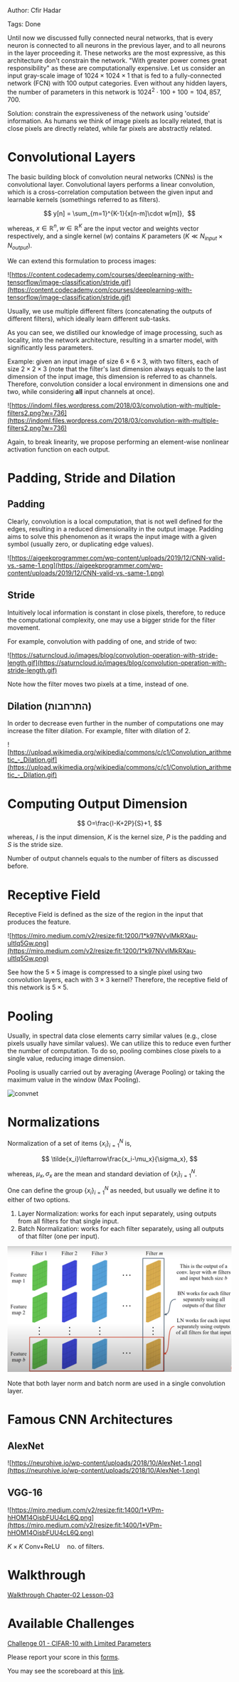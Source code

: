 Author: Cfir Hadar

Tags: Done



Until now we discussed fully connected neural networks, that is every neuron is connected to all neurons in the previous layer, and to all neurons in the layer proceeding it. These networks are the most expressive, as this architecture don't constrain the network. "With greater power comes great responsibility" as these are computationally expensive. Let us consider an input gray-scale image of $1024\times1024\times1$ that is fed to a fully-connected network (FCN) with 100 output categories. Even without any hidden layers, the number of parameters in this network is $1024^2\cdot100 + 100=104,857,700$.

Solution: constrain the expressiveness of the network using 'outside' information. As humans we think of image pixels as locally related, that is close pixels are directly related, while far pixels are abstractly related.

# Convolutional Layers

The basic building block of convolution neural networks (CNNs) is the convolutional layer. Convolutional layers performs a linear convolution, which is a cross-correlation computation between the given input and learnable kernels (somethings referred to as filters).

$$
y[n] = \sum_{m=1}^{K-1}{x[n-m]\cdot w[m]}, 
$$

whereas, $x\in\mathbb{R}^n, w\in\mathbb{R}^K$ are the input vector and weights vector respectively, and a single kernel ($w$) contains $K$ parameters ($K \ll N_{input}\times N_{output}$).

We can extend this formulation to process images:

![https://content.codecademy.com/courses/deeplearning-with-tensorflow/image-classification/stride.gif](https://content.codecademy.com/courses/deeplearning-with-tensorflow/image-classification/stride.gif)

Usually, we use multiple different filters (concatenating the outputs of different filters), which ideally learn different sub-tasks.

As you can see, we distilled our knowledge of image processing, such as locality, into the network architecture, resulting in a smarter model, with significantly less parameters.

Example: given an input image of size $6\times 6\times 3$, with two filters, each of size $2\times2\times3$ (note that the filter's last dimension always equals to the last dimension of the input image, this dimension is referred to as channels. Therefore, convolution consider a local environment in dimensions one and two, while considering **all** input channels at once).

![https://indoml.files.wordpress.com/2018/03/convolution-with-multiple-filters2.png?w=736](https://indoml.files.wordpress.com/2018/03/convolution-with-multiple-filters2.png?w=736)

Again, to break linearity, we propose performing an element-wise nonlinear activation function on each output.

# Padding, Stride and Dilation

## Padding

Clearly, convolution is a local computation, that is not well defined for the edges, resulting in a reduced dimensionality in the output image. Padding aims to solve this phenomenon as it wraps the input image with a given symbol (usually zero, or duplicating edge values).

![https://aigeekprogrammer.com/wp-content/uploads/2019/12/CNN-valid-vs.-same-1.png](https://aigeekprogrammer.com/wp-content/uploads/2019/12/CNN-valid-vs.-same-1.png)

## Stride

Intuitively local information is constant in close pixels, therefore, to reduce the computational complexity, one may use a bigger stride for the filter movement.

For example, convolution with padding of one, and stride of two:

![https://saturncloud.io/images/blog/convolution-operation-with-stride-length.gif](https://saturncloud.io/images/blog/convolution-operation-with-stride-length.gif)

Note how the filter moves two pixels at a time, instead of one.

## Dilation (התרחבות)

In order to decrease even further in the number of computations one may increase the filter dilation. For example, filter with dilation of
2.

![https://upload.wikimedia.org/wikipedia/commons/c/c1/Convolution_arithmetic_-_Dilation.gif](https://upload.wikimedia.org/wikipedia/commons/c/c1/Convolution_arithmetic_-_Dilation.gif)

# Computing Output Dimension

$$
O=\frac{I-K+2P}{S}+1,
$$

whereas, $I$ is the input dimension, $K$ is the kernel size, $P$ is the padding and $S$ is the stride size.

Number of output channels equals to the number of filters as discussed before.

# Receptive Field

Receptive Field is defined as the size of the region in the input that produces the feature.

![https://miro.medium.com/v2/resize:fit:1200/1*k97NVvlMkRXau-uItlq5Gw.png](https://miro.medium.com/v2/resize:fit:1200/1*k97NVvlMkRXau-uItlq5Gw.png)

See how the $5\times5$ image is compressed to a single pixel using two convolution layers, each with $3\times3$ kernel? Therefore, the receptive field of this network is $5\times5$.

# Pooling

Usually, in spectral data close elements carry similar values (e.g., close pixels usually have similar values). We can utilize this to reduce even further the number of computation. To do so, pooling combines close pixels to a single value, reducing image dimension.

Pooling is usually carried out by averaging (Average Pooling) or taking the maximum value in the window (Max Pooling).

![convnet](https://th.bing.com/th/id/R.a4c4709ccc8b6748176df4d635eaa8af?rik=qTNFsPyoJIsgnQ&riu=http%3a%2f%2fcsgrad.science.uoit.ca%2fcourses%2fist%2fnotebooks%2fconvnet%2fpooling.png&ehk=7ihi%2fUfqE%2bm23NCLNtoW696NGNXlk4Zirz5WgUY1pq4%3d&risl=&pid=ImgRaw&r=0)

# Normalizations

Normalization of a set of items $\{x_i\}_{i=1}^N$ is,

$$
\tilde{x_i}\leftarrow\frac{x_i-\mu_x}{\sigma_x},
$$

whereas, $\mu_x,\sigma_x$ are the mean and standard deviation of $\{x_i\}_{i=1}^N$.

One can define the group $\{x_i\}_{i=1}^N$ as needed, but usually we define it to either of two options.

1. Layer Normalization: works for each input separately, using outputs from all filters for that single input.
2. Batch Normalization: works for each filter separately, using all outputs of that filter (one per input).

![BNvsLN](../media/lesson-03/BNvsLN.png)

Note that both layer norm and batch norm are used in a single convolution layer.

# Famous CNN Architectures

## AlexNet

![https://neurohive.io/wp-content/uploads/2018/10/AlexNet-1.png](https://neurohive.io/wp-content/uploads/2018/10/AlexNet-1.png)

## VGG-16

![https://miro.medium.com/v2/resize:fit:1400/1*VPm-hHOM14OisbFUU4cL6Q.png](https://miro.medium.com/v2/resize:fit:1400/1*VPm-hHOM14OisbFUU4cL6Q.png)

$K\times K \text{ Conv+ReLU}\quad \text{no. of filters}$.

# Walkthrough

[Walkthrough Chapter-02 Lesson-03](../walkthroughs/lesson3_cnn_cifar10.ipynb)

# Available Challenges

[Challenge 01 - CIFAR-10 with Limited Parameters](https://github.com/Cphyr/AAI/blob/chapter2/Datascience_Bootcamp/Chapter02_DeepLearningBasics/challenges/challenge1_cifar10_limited-params.ipynb)

Please report your score in this [forms](https://docs.google.com/forms/d/e/1FAIpQLScjvrsJbfKVTwlvZk579ruwrbSbu84T4fakRzK3QD5vlifYdg/viewform).

You may see the scoreboard at this [link](https://docs.google.com/spreadsheets/d/1MLuPVBleyPGj8X_kqUYLfD8paDTicZevVuMRtfk_v10/edit#gid=1687672251).
